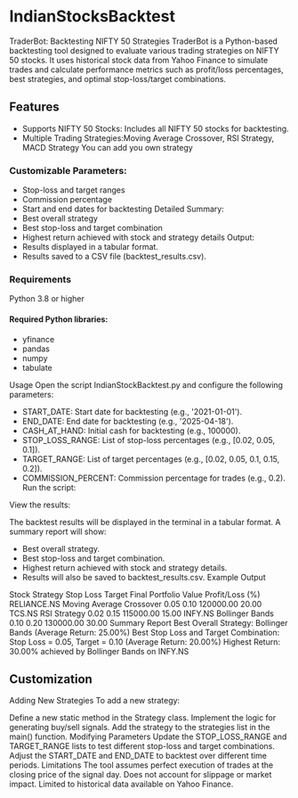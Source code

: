 # IndianStocksBacktest
TraderBot: Backtesting NIFTY 50 Strategies
TraderBot is a Python-based backtesting tool designed to evaluate various trading strategies on NIFTY 50 stocks. It uses historical stock data from Yahoo Finance to simulate trades and calculate performance metrics such as profit/loss percentages, best strategies, and optimal stop-loss/target combinations.

## Features
- Supports NIFTY 50 Stocks: Includes all NIFTY 50 stocks for backtesting.
- Multiple Trading Strategies:Moving Average Crossover, RSI Strategy, MACD Strategy You can add you own strategy
### Customizable Parameters:
- Stop-loss and target ranges
- Commission percentage
- Start and end dates for backtesting
Detailed Summary:
-  Best overall strategy
- Best stop-loss and target combination
- Highest return achieved with stock and strategy details
Output:
- Results displayed in a tabular format.
- Results saved to a CSV file (backtest_results.csv).
### Requirements
Python 3.8 or higher
#### Required Python libraries:
- yfinance
- pandas
- numpy
- tabulate

Usage
Open the script IndianStockBacktest.py and configure the following parameters:

- START_DATE: Start date for backtesting (e.g., '2021-01-01').
- END_DATE: End date for backtesting (e.g., '2025-04-18').
- CASH_AT_HAND: Initial cash for backtesting (e.g., 100000).
- STOP_LOSS_RANGE: List of stop-loss percentages (e.g., [0.02, 0.05, 0.1]).
- TARGET_RANGE: List of target percentages (e.g., [0.02, 0.05, 0.1, 0.15, 0.2]).
- COMMISSION_PERCENT: Commission percentage for trades (e.g., 0.2).
Run the script:

View the results:

The backtest results will be displayed in the terminal in a tabular format.
A summary report will show:
- Best overall strategy.
- Best stop-loss and target combination.
- Highest return achieved with stock and strategy details.
- Results will also be saved to backtest_results.csv.
Example Output

Stock	Strategy	Stop Loss	Target	Final Portfolio Value	Profit/Loss (%)
RELIANCE.NS	Moving Average Crossover	0.05	0.10	120000.00	20.00
TCS.NS	RSI Strategy	0.02	0.15	115000.00	15.00
INFY.NS	Bollinger Bands	0.10	0.20	130000.00	30.00
Summary Report
Best Overall Strategy: Bollinger Bands (Average Return: 25.00%)
Best Stop Loss and Target Combination: Stop Loss = 0.05, Target = 0.10 (Average Return: 20.00%)
Highest Return: 30.00% achieved by Bollinger Bands on INFY.NS
## Customization
Adding New Strategies
To add a new strategy:

Define a new static method in the Strategy class.
Implement the logic for generating buy/sell signals.
Add the strategy to the strategies list in the main() function.
Modifying Parameters
Update the STOP_LOSS_RANGE and TARGET_RANGE lists to test different stop-loss and target combinations.
Adjust the START_DATE and END_DATE to backtest over different time periods.
Limitations
The tool assumes perfect execution of trades at the closing price of the signal day.
Does not account for slippage or market impact.
Limited to historical data available on Yahoo Finance.
